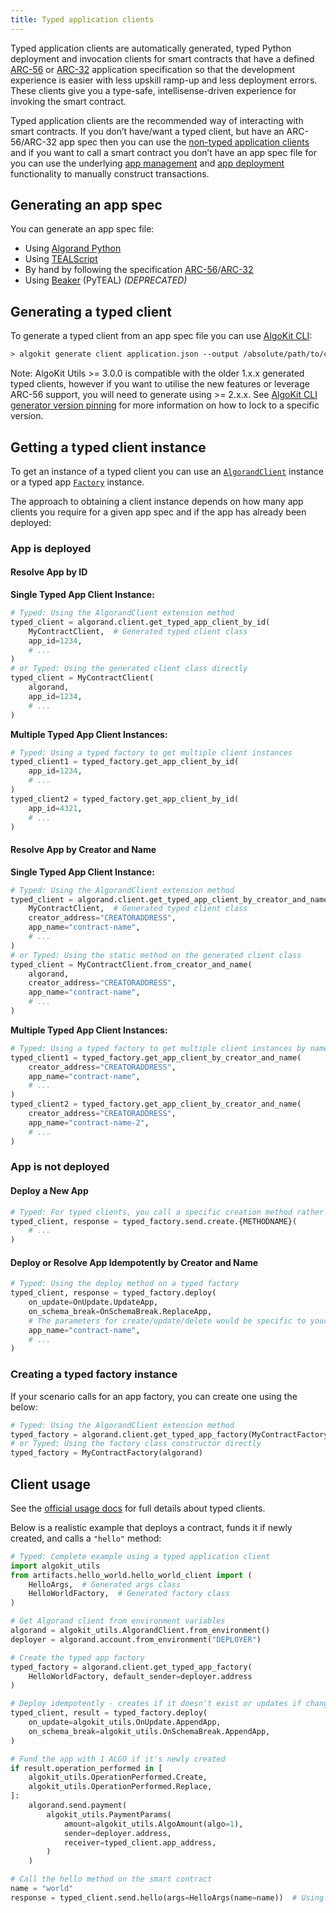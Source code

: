 ```yaml
---
title: Typed application clients
---
```

Typed application clients are automatically generated, typed Python deployment and invocation clients for smart contracts that have a defined [ARC-56](https://github.com/algorandfoundation/ARCs/pull/258) or [ARC-32](https://github.com/algorandfoundation/ARCs/blob/main/ARCs/arc-0032.md) application specification so that the development experience is easier with less upskill ramp-up and less deployment errors. These clients give you a type-safe, intellisense-driven experience for invoking the smart contract.

Typed application clients are the recommended way of interacting with smart contracts. If you don’t have/want a typed client, but have an ARC-56/ARC-32 app spec then you can use the [non-typed application clients](/algokit/utils/python/docs/markdown/capabilities/app-client/) and if you want to call a smart contract you don’t have an app spec file for you can use the underlying [app management](/algokit/utils/python/docs/markdown/capabilities/app/) and [app deployment](/algokit/utils/python/docs/markdown/capabilities/app-deploy/) functionality to manually construct transactions.

## Generating an app spec

You can generate an app spec file:

- Using [Algorand Python](https://algorandfoundation.github.io/puya/#quick-start)
- Using [TEALScript](https://tealscript.netlify.app/tutorials/hello-world/0004-artifacts/)
- By hand by following the specification [ARC-56](https://github.com/algorandfoundation/ARCs/pull/258)/[ARC-32](https://github.com/algorandfoundation/ARCs/blob/main/ARCs/arc-0032.md)
- Using [Beaker](https://algorand-devrel.github.io/beaker/html/usage.html) (PyTEAL)  *(DEPRECATED)*

## Generating a typed client

To generate a typed client from an app spec file you can use [AlgoKit CLI](https://github.com/algorandfoundation/algokit-cli/blob/main/docs/features/generate.md#1-typed-clients):

```default
> algokit generate client application.json --output /absolute/path/to/client.py
```

Note: AlgoKit Utils >= 3.0.0 is compatible with the older 1.x.x generated typed clients, however if you want to utilise the new features or leverage ARC-56 support, you will need to generate using >= 2.x.x. See [AlgoKit CLI generator version pinning](https://github.com/algorandfoundation/algokit-cli/blob/main/docs/features/generate.md#version-pinning) for more information on how to lock to a specific version.

## Getting a typed client instance

To get an instance of a typed client you can use an [`AlgorandClient`](/algokit/utils/python/docs/markdown/capabilities/algorand-client/) instance or a typed app [`Factory`]() instance.

The approach to obtaining a client instance depends on how many app clients you require for a given app spec and if the app has already been deployed:

### App is deployed

#### Resolve App by ID

**Single Typed App Client Instance:**

```python
# Typed: Using the AlgorandClient extension method
typed_client = algorand.client.get_typed_app_client_by_id(
    MyContractClient,  # Generated typed client class
    app_id=1234,
    # ...
)
# or Typed: Using the generated client class directly
typed_client = MyContractClient(
    algorand,
    app_id=1234,
    # ...
)
```

**Multiple Typed App Client Instances:**

```python
# Typed: Using a typed factory to get multiple client instances
typed_client1 = typed_factory.get_app_client_by_id(
    app_id=1234,
    # ...
)
typed_client2 = typed_factory.get_app_client_by_id(
    app_id=4321,
    # ...
)
```

#### Resolve App by Creator and Name

**Single Typed App Client Instance:**

```python
# Typed: Using the AlgorandClient extension method
typed_client = algorand.client.get_typed_app_client_by_creator_and_name(
    MyContractClient,  # Generated typed client class
    creator_address="CREATORADDRESS",
    app_name="contract-name",
    # ...
)
# or Typed: Using the static method on the generated client class
typed_client = MyContractClient.from_creator_and_name(
    algorand,
    creator_address="CREATORADDRESS",
    app_name="contract-name",
    # ...
)
```

**Multiple Typed App Client Instances:**

```python
# Typed: Using a typed factory to get multiple client instances by name
typed_client1 = typed_factory.get_app_client_by_creator_and_name(
    creator_address="CREATORADDRESS",
    app_name="contract-name",
    # ...
)
typed_client2 = typed_factory.get_app_client_by_creator_and_name(
    creator_address="CREATORADDRESS",
    app_name="contract-name-2",
    # ...
)
```

### App is not deployed

#### Deploy a New App

```python
# Typed: For typed clients, you call a specific creation method rather than generic 'create'
typed_client, response = typed_factory.send.create.{METHODNAME}(
    # ...
)
```

#### Deploy or Resolve App Idempotently by Creator and Name

```python
# Typed: Using the deploy method on a typed factory
typed_client, response = typed_factory.deploy(
    on_update=OnUpdate.UpdateApp,
    on_schema_break=OnSchemaBreak.ReplaceApp,
    # The parameters for create/update/delete would be specific to your generated client
    app_name="contract-name",
    # ...
)
```

### Creating a typed factory instance

If your scenario calls for an app factory, you can create one using the below:

```python
# Typed: Using the AlgorandClient extension method
typed_factory = algorand.client.get_typed_app_factory(MyContractFactory)  # Generated factory class
# or Typed: Using the factory class constructor directly
typed_factory = MyContractFactory(algorand)
```

## Client usage

See the [official usage docs](https://github.com/algorandfoundation/algokit-client-generator-py/blob/main/docs/usage.md) for full details about typed clients.

Below is a realistic example that deploys a contract, funds it if newly created, and calls a `"hello"` method:

```python
# Typed: Complete example using a typed application client
import algokit_utils
from artifacts.hello_world.hello_world_client import (
    HelloArgs,  # Generated args class
    HelloWorldFactory,  # Generated factory class
)

# Get Algorand client from environment variables
algorand = algokit_utils.AlgorandClient.from_environment()
deployer = algorand.account.from_environment("DEPLOYER")

# Create the typed app factory
typed_factory = algorand.client.get_typed_app_factory(
    HelloWorldFactory, default_sender=deployer.address
)

# Deploy idempotently - creates if it doesn't exist or updates if changed
typed_client, result = typed_factory.deploy(
    on_update=algokit_utils.OnUpdate.AppendApp,
    on_schema_break=algokit_utils.OnSchemaBreak.AppendApp,
)

# Fund the app with 1 ALGO if it's newly created
if result.operation_performed in [
    algokit_utils.OperationPerformed.Create,
    algokit_utils.OperationPerformed.Replace,
]:
    algorand.send.payment(
        algokit_utils.PaymentParams(
            amount=algokit_utils.AlgoAmount(algo=1),
            sender=deployer.address,
            receiver=typed_client.app_address,
        )
    )

# Call the hello method on the smart contract
name = "world"
response = typed_client.send.hello(args=HelloArgs(name=name))  # Using generated args class
```